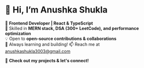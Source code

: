 # 👋 Hi, I’m Anushka Shukla  

👀 **Frontend Developer | React & TypeScript**  
🌱 Skilled in **MERN stack, DSA (300+ LeetCode), and performance optimization**  
💡 Open to **open-source contributions & collaborations**   
🚀 Always learning and building! 
📫 Reach me at <a href="mailto:anushkashukla3003@example.com">anushkashukla3003@gmail.com</a>

🔗 **Check out my projects & let's connect!**  

